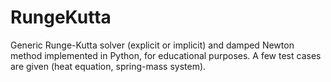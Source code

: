 # RungeKutta
Generic Runge-Kutta solver (explicit or implicit) and damped Newton method implemented in Python, for educational purposes. A few test cases are given (heat equation, spring-mass system).
